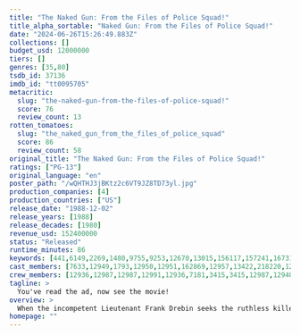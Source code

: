 ```yaml
---
title: "The Naked Gun: From the Files of Police Squad!"
title_alpha_sortable: "Naked Gun: From the Files of Police Squad!"
date: "2024-06-26T15:26:49.883Z"
collections: []
budget_usd: 12000000
tiers: []
genres: [35,80]
tsdb_id: 37136
imdb_id: "tt0095705"
metacritic:
  slug: "the-naked-gun-from-the-files-of-police-squad!"
  score: 76
  review_count: 13
rotten_tomatoes:
  slug: "the_naked_gun_from_the_files_of_police_squad"
  score: 86
  review_count: 58
original_title: "The Naked Gun: From the Files of Police Squad!"
ratings: ["PG-13"]
original_language: "en"
poster_path: "/wQHTHJ3jBKtz2c6VT9JZ8TD73yl.jpg"
production_companies: [4]
production_countries: ["US"]
release_date: "1988-12-02"
release_years: [1988]
release_decades: [1980]
revenue_usd: 152400000
status: "Released"
runtime_minutes: 86
keywords: [441,6149,2269,1480,9755,9253,12670,13015,156117,157241,167316,227056,236316,269233,269769,320420]
cast_members: [7633,12949,1793,12950,12951,162869,12957,13422,218220,122592,98579,71041,154416,4887,100461,6937,44818,11783,97621,1104]
crew_members: [12936,12987,12987,12991,12936,7181,3415,3415,12987,12940,56593]
tagline: >
  You've read the ad, now see the movie!
overview: >
  When the incompetent Lieutenant Frank Drebin seeks the ruthless killer of his partner, he stumbles upon an attempt to assassinate Queen Elizabeth II.
homepage: ""
---
```

